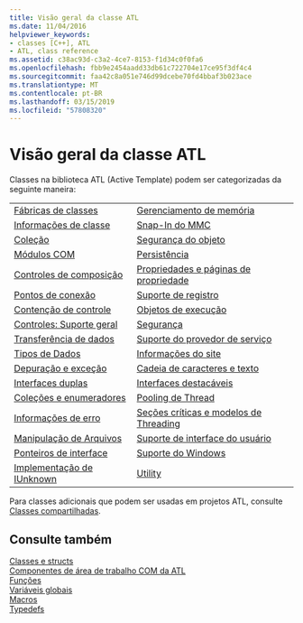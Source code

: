 ```yaml
---
title: Visão geral da classe ATL
ms.date: 11/04/2016
helpviewer_keywords:
- classes [C++], ATL
- ATL, class reference
ms.assetid: c38ac93d-c3a2-4ce7-8153-f1d34c0f0fa6
ms.openlocfilehash: fbb9e2454aadd33db61c722704e17ce95f3df4c4
ms.sourcegitcommit: faa42c8a051e746d99dcebe70fd4bbaf3b023ace
ms.translationtype: MT
ms.contentlocale: pt-BR
ms.lasthandoff: 03/15/2019
ms.locfileid: "57808320"
---
```

# <a name="atl-class-overview"></a>Visão geral da classe ATL

Classes na biblioteca ATL (Active Template) podem ser categorizadas da seguinte maneira:

|||
|-|-|
|[Fábricas de classes](../atl/class-factories-classes.md)|[Gerenciamento de memória](../atl/memory-management-classes.md)|
|[Informações de classe](../atl/class-information-classes.md)|[Snap-In do MMC](../atl/mmc-snap-in-classes.md)|
|[Coleção](../atl/collection-classes.md)|[Segurança do objeto](../atl/object-safety-classes.md)|
|[Módulos COM](../atl/com-modules-classes.md)|[Persistência](../atl/persistence-classes.md)|
|[Controles de composição](../atl/composite-controls-classes.md)|[Propriedades e páginas de propriedade](../atl/properties-and-property-pages-classes.md)|
|[Pontos de conexão](../atl/connection-points-classes.md)|[Suporte de registro](../atl/registry-support-classes.md)|
|[Contenção de controle](../atl/control-containment-classes.md)|[Objetos de execução](../atl/running-objects-classes.md)|
|[Controles: Suporte geral](../atl/controls-general-support-classes.md)|[Segurança](../atl/security-classes.md)|
|[Transferência de dados](../atl/data-transfer-classes.md)|[Suporte do provedor de serviço](../atl/service-provider-support-classes.md)|
|[Tipos de Dados](../atl/data-types-classes.md)|[Informações do site](../atl/site-information-classes.md)|
|[Depuração e exceção](../atl/debugging-and-exceptions-classes.md)|[Cadeia de caracteres e texto](../atl/string-and-text-classes.md)|
|[Interfaces duplas](../atl/dual-interfaces-classes.md)|[Interfaces destacáveis](../atl/tear-off-interfaces-classes.md)|
|[Coleções e enumeradores](../atl/enumerators-and-collections-classes.md)|[Pooling de Thread ](../atl/thread-pooling-classes.md)|
|[Informações de erro](../atl/error-information-classes.md)|[Seções críticas e modelos de Threading](../atl/threading-models-and-critical-sections-classes.md)|
|[Manipulação de Arquivos](../atl/file-handling-classes.md)|[Suporte de interface do usuário](../atl/ui-support-classes.md)|
|[Ponteiros de interface](../atl/interface-pointers-classes.md)|[Suporte do Windows](../atl/windows-support-classes.md)|
|[Implementação de IUnknown](../atl/iunknown-implementation-classes.md)|[Utility](../atl/utility-classes.md)|

Para classes adicionais que podem ser usadas em projetos ATL, consulte [Classes compartilhadas](../atl-mfc-shared/atl-mfc-shared-classes.md).

## <a name="see-also"></a>Consulte também

[Classes e structs](../atl/reference/atl-classes.md)<br/>
[Componentes de área de trabalho COM da ATL](../atl/atl-com-desktop-components.md)<br/>
[Funções](../atl/reference/atl-functions.md)<br/>
[Variáveis globais](../atl/reference/atl-global-variables.md)<br/>
[Macros](../atl/reference/atl-macros.md)<br/>
[Typedefs](../atl/reference/atl-typedefs.md)
